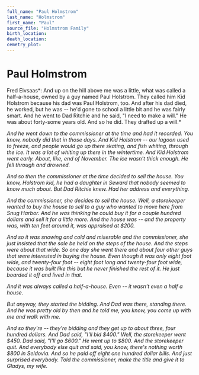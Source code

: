 ```yaml
---
full_name: "Paul Holmstrom"
last_name: "Holmstrom"
first_name: "Paul"
source_file: "Holmstrom Family"
birth_location:
death_location:
cemetry_plot: 
---
```

# Paul Holmstrom

Fred Elvsaas*: And up on the hill above me was a little, what was called
a half-a-house, owned by a guy named Paul Holstrom. They called him Kid
Holstrom because his dad was Paul Holstrom, too. And after his dad died,
he worked, but he was -- he'd gone to school a little bit and he was
fairly smart. And he went to Dad Ritchie and he said, "I need to make a
will." He was about forty-some years old. And so he did. They drafted up
a will.*

*And he went down to the commissioner at the time and had it recorded.
You know, nobody did that in those days. And Kid Holstrom -- our lagoon
used to freeze, and people would go up there skating, and fish whiting,
through the ice. It was a lot of whiting up there in the wintertime. And
Kid Holstrom went early. About, like, end of November. The ice wasn't
thick enough. He fell through and drowned.*

*And so then the commissioner at the time decided to sell the house. You
know, Holstrom kid, he had a daughter in Seward that nobody seemed to
know much about. But Dad Ritchie knew. Had her address and everything.*

*And the commissioner, she decides to sell the house. Well, a
storekeeper wanted to buy the house to sell to a guy who wanted to move
here from Snug Harbor. And he was thinking he could buy it for a couple
hundred dollars and sell it for a little more. And the house was -- and
the property was, with ten feet around it, was appraised at $200.*

*And so it was snowing and cold and miserable and the commissioner, she
just insisted that the sale be held on the steps of the house. And the
steps were about that wide. So one day she went there and about four
other guys that were interested in buying the house. Even though it was
only eight foot wide, and twenty-four foot -- eight foot long and
twenty-four foot wide, because it was built like this but he never
finished the rest of it. He just boarded it off and lived in that.*

*And it was always called a half-a-house. Even -- it wasn't even a half
a house.*

*But anyway, they started the bidding. And Dad was there, standing
there. And he was pretty old by then and he told me, you know, you come
up with me and walk with me.*

*And so they're -- they're bidding and they get up to about three, four
hundred dollars. And Dad said, "I'll bid $400." Well, the storekeeper
went $450. Dad said, "I'll go $600." He went up to $800. And the
storekeeper quit. And everybody else quit and said, you know, there's
nothing worth $800 in Seldovia. And so he paid off eight one hundred
dollar bills. And just surprised everybody. Told the commissioner, make
the title and give it to Gladys, my wife.*
